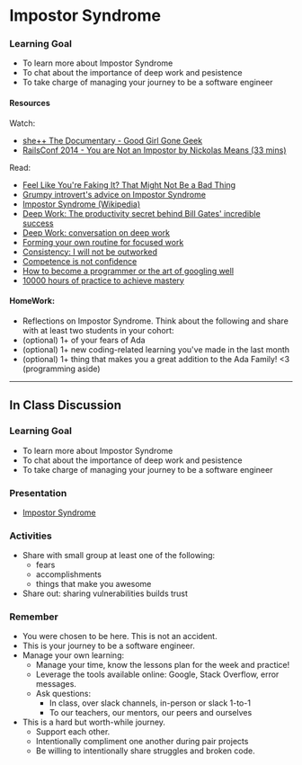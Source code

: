 # Impostor Syndrome

### Learning Goal
+ To learn more about Impostor Syndrome
+ To chat about the importance of deep work and pesistence
+ To take charge of managing your journey to be a software engineer

#### Resources
Watch:
+ [she++ The Documentary - Good Girl Gone Geek](https://www.youtube.com/watch?v=DqrfPCGo2aQ)
+ [RailsConf 2014 - You are Not an Impostor by Nickolas Means (33 mins)](https://www.youtube.com/watch?v=l_Vqp1dPuPo)

Read:
+ [Feel Like You're Faking It? That Might Not Be a Bad Thing](http://lifehacker.com/5928639/feel-like-youre-faking-it-that-might-not-be-a-bad-thing)
+ [Grumpy introvert's advice on Impostor Syndrome](http://www.quietrev.com/im-listening-stop-looking-at-me-the-grumpy-introverts-advice-on-impostor-syndrome/)
+ [Impostor Syndrome (Wikipedia)](https://en.wikipedia.org/wiki/Impostor_syndrome)
+ [Deep Work: The productivity secret behind Bill Gates' incredible success](https://www.inc.com/jessica-stillman/the-productivity-secret-behind-bill-gates-incredible-success.html)
+ [Deep Work: conversation on deep work](https://heleo.com/conversation-real-productivity-isnt-what-you-think-it-is/13728/)
+ [Forming your own routine for focused work](https://journal.thriveglobal.com/this-morning-routine-will-save-you-20-hours-per-week-c3088cd2c685#.ignrky3k7)
+ [Consistency: I will not be outworked](https://medium.com/personal-growth/consistency-beats-talent-luck-good-intentions-and-even-quality-66ba255aa4f7)
+ [Competence is not confidence](https://hbr.org/2013/08/why-do-so-many-incompetent-men)
+ [How to become a programmer or the art of googling well](https://okepi.wordpress.com/2014/08/21/how-to-become-a-programmer-or-the-art-of-googling-well/)
+ [10000 hours of practice to achieve mastery](http://wisdomgroup.com/blog/10000-hours-of-practice/)

#### HomeWork:
+ Reflections on Impostor Syndrome. Think about the following and share with at least two students in your cohort:
+ (optional) 1+ of your fears of Ada
+ (optional) 1+ new coding-related learning you've made in the last month
+ (optional) 1+ thing that makes you a great addition to the Ada Family! \<3 (programming aside)

<hr>

## In Class Discussion

### Learning Goal
+ To learn more about Impostor Syndrome
+ To chat about the importance of deep work and pesistence
+ To take charge of managing your journey to be a software engineer

### Presentation
+ [Impostor Syndrome](https://drive.google.com/file/d/0B__DV26QHsH4LXQtenlnRWxRV2s/view?usp=sharing)

### Activities
+ Share with small group at least one of the following:
  + fears
  + accomplishments
  + things that make you awesome
+ Share out: sharing vulnerabilities builds trust

### Remember
+ You were chosen to be here. This is not an accident.
+ This is your journey to be a software engineer.
+ Manage your own learning:
  + Manage your time, know the lessons plan for the week and practice!
  + Leverage the tools available online: Google, Stack Overflow, error messages.
  + Ask questions: 
    + In class, over slack channels, in-person or slack 1-to-1
    + To our teachers, our mentors, our peers and ourselves
+ This is a hard but worth-while journey.
  + Support each other.
  + Intentionally compliment one another during pair projects
  + Be willing to intentionally share struggles and broken code.
